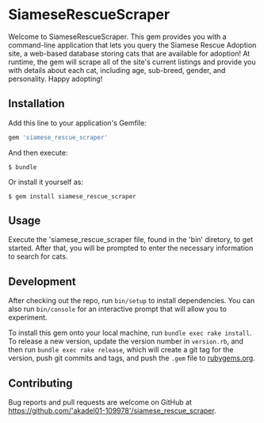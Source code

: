 # SiameseRescueScraper

Welcome to SiameseRescueScraper. This gem provides you with a command-line application that lets you query the Siamese Rescue Adoption site, a web-based database storing cats that are available for adoption! At runtime, the gem will scrape all of the site's current listings and provide you with details about each cat, including age, sub-breed, gender, and personality. Happy adopting! 

## Installation

Add this line to your application's Gemfile:

```ruby
gem 'siamese_rescue_scraper'
```

And then execute:

    $ bundle

Or install it yourself as:

    $ gem install siamese_rescue_scraper

## Usage

Execute the 'siamese_rescue_scraper file, found in the 'bin' diretory, to get started. After that, you will be prompted to enter the necessary information to search for cats.

## Development

After checking out the repo, run `bin/setup` to install dependencies. You can also run `bin/console` for an interactive prompt that will allow you to experiment.

To install this gem onto your local machine, run `bundle exec rake install`. To release a new version, update the version number in `version.rb`, and then run `bundle exec rake release`, which will create a git tag for the version, push git commits and tags, and push the `.gem` file to [rubygems.org](https://rubygems.org).

## Contributing

Bug reports and pull requests are welcome on GitHub at https://github.com/'akadel01-109978'/siamese_rescue_scraper.
